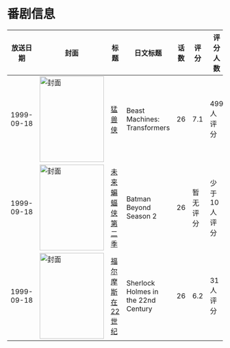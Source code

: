 # 番剧信息

|放送日期|封面|标题|日文标题|话数|评分|评分人数|
|---|---|---|---|---|---|---|
|1999-09-18|<img src="https://lain.bgm.tv/pic/cover/c/13/92/32215_G4KK0.jpg" alt="封面" style="width:150px;height:200px;object-fit:cover;">|[猛兽侠](https://bangumi.tv/subject/32215)|Beast Machines: Transformers|26|7.1|499人评分|
|1999-09-18|<img src="https://lain.bgm.tv/pic/cover/c/79/d5/96757_98184.jpg" alt="封面" style="width:150px;height:200px;object-fit:cover;">|[未来蝙蝠侠 第二季](https://bangumi.tv/subject/96757)|Batman Beyond Season 2|26|暂无评分|少于10人评分|
|1999-09-18|<img src="https://lain.bgm.tv/pic/cover/c/21/eb/110353_jjs3z.jpg" alt="封面" style="width:150px;height:200px;object-fit:cover;">|[福尔摩斯在22世纪](https://bangumi.tv/subject/110353)|Sherlock Holmes in the 22nd Century|26|6.2|31人评分|
